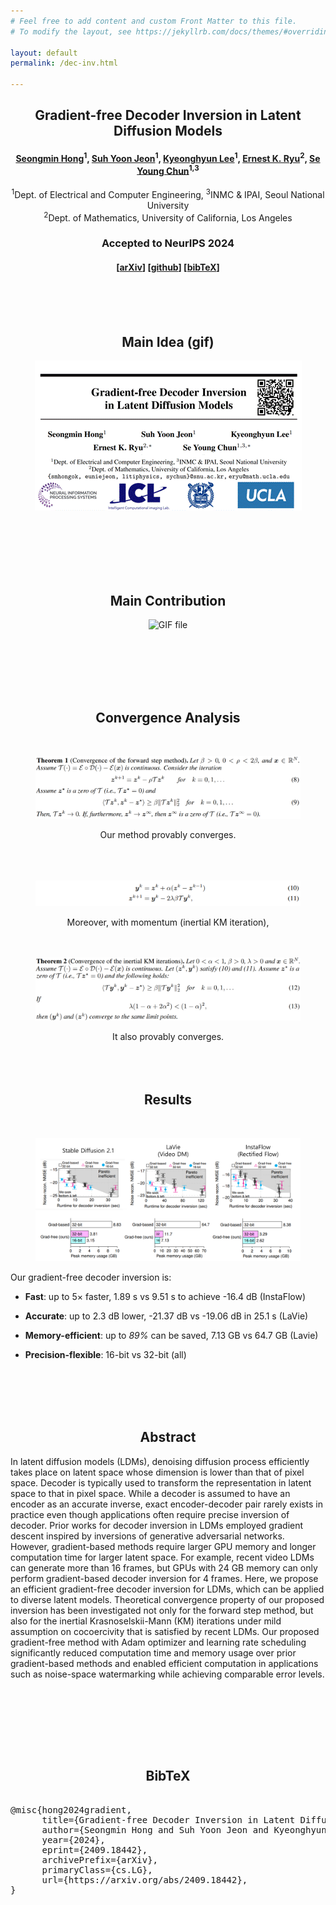 ```yaml
---
# Feel free to add content and custom Front Matter to this file.
# To modify the layout, see https://jekyllrb.com/docs/themes/#overriding-theme-defaults

layout: default
permalink: /dec-inv.html

---
```


## <center>Gradient-free Decoder Inversion in Latent Diffusion Models</center>

#### <center> <a href="">Seongmin Hong</a><sup>1</sup>, <a href="https://www.linkedin.com/in/suhyoonjeon">Suh Yoon Jeon</a><sup>1</sup>, <a href="https://www.linkedin.com/in/khlee0192">Kyeonghyun Lee</a><sup>1</sup>, <a href="https://ernestryu.com/">Ernest K. Ryu</a><sup>2</sup>, <a href="https://icl.snu.ac.kr/pi">Se Young Chun</a><sup>1,3</sup></center>

<center>
<sup>1</sup>Dept. of Electrical and Computer Engineering, <sup>3</sup>INMC & IPAI, Seoul National University     
<br>
<sup>2</sup>Dept. of Mathematics, University of California, Los Angeles   
<br>
</center>


### <center>Accepted to <strong>NeurIPS 2024</strong> </center>



#### <center>[<a href="http://arxiv.org/abs/2409.18442">arXiv</a>] [<a href="https://github.com/smhongok/dec-inv">github</a>] [<a href="#bibtex">bibTeX</a>]</center>

<br>

<br>

<br>

## <center>Main Idea (gif)</center>

<p align="center">
    <img src="./files/hong2024decinv/dec-inv.gif" alt="GIF file">
</p>
<br><br><br><br><br>

## <center>Main Contribution</center>

<p align="center">
    <img src="./files/hong2024decinv/10p.gif" alt="GIF file">
</p>

<br><br><br><br><br>

## <center> Convergence Analysis </center>

<br>

<p align="center">
    <figure>
        <img src="./files/hong2024decinv/thm1.png" alt="GIF file" >
    </figure>
</p>

<center>Our method provably converges.</center>

<br>

<br>

<br>

<p align="center">
    <figure>
        <img src="./files/hong2024decinv/km.png" alt="png file" >
    </figure>
</p>

<center>Moreover, with momentum (inertial KM iteration),</center>

<br>

<br>

<p align="center">
    <figure>
        <img src="./files/hong2024decinv/thm2.png" alt="png file" >
    </figure>
</p>

<center>It also provably converges.</center>

<br>

<br>

<br>

## <center> Results </center>

<br>

<p align="center">
    <figure>
        <img src="./files/hong2024decinv/results.png" alt="png file" >
    </figure>
</p>

Our gradient-free decoder inversion is:

- **Fast**: up to 5× faster, 1.89 s vs 9.51 s to achieve -16.4 dB (InstaFlow) 

- **Accurate**: up to 2.3 dB lower, -21.37 dB vs -19.06 dB in 25.1 s (LaVie) 

- **Memory-efficient**: up to *89%* can be saved, 7.13 GB vs 64.7 GB (Lavie) 

- **Precision-flexible**: 16-bit vs 32-bit (all)

<br>

<br>

<br>

<br>

## <center>Abstract</center>

In latent diffusion models (LDMs), denoising diffusion process efficiently takes place on latent space whose dimension is lower than that of pixel space. Decoder is typically used to transform the representation in latent space to that in pixel space. While a decoder is assumed to have an encoder as an accurate inverse, exact encoder-decoder pair rarely exists in practice even though applications often require precise inversion of decoder. Prior works for decoder inversion in LDMs employed gradient descent inspired by inversions of generative adversarial networks. However, gradient-based methods require larger GPU memory and longer computation time for larger latent space. For example, recent video LDMs can generate more than 16 frames, but GPUs with 24 GB memory can only perform gradient-based decoder inversion for 4 frames. Here, we propose an efficient gradient-free decoder inversion for LDMs, which can be applied to diverse latent models. Theoretical convergence property of our proposed inversion has been investigated not only for the forward step method, but also for the inertial Krasnoselskii-Mann (KM) iterations under mild assumption on cocoercivity that is satisfied by recent LDMs. Our proposed gradient-free method with Adam optimizer and learning rate scheduling significantly reduced computation time and memory usage over prior gradient-based methods and enabled efficient computation in applications such as noise-space watermarking while achieving comparable error levels.



<br><br>

<br><br><br>



<a name="bibtex">

## <center>BibTeX</center>

<pre> 
@misc{hong2024gradient,
      title={Gradient-free Decoder Inversion in Latent Diffusion Models}, 
      author={Seongmin Hong and Suh Yoon Jeon and Kyeonghyun Lee and Ernest K. Ryu and Se Young Chun},
      year={2024},
      eprint={2409.18442},
      archivePrefix={arXiv},
      primaryClass={cs.LG},
      url={https://arxiv.org/abs/2409.18442}, 
}
</pre>
